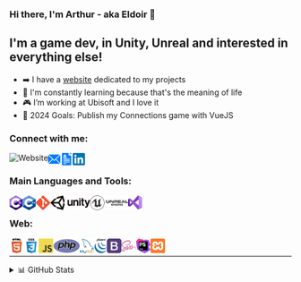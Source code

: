 ### Hi there, I'm Arthur - aka Eldoir 👋

## I'm a game dev, in Unity, Unreal and interested in everything else!

- ➡️ I have a [website][website] dedicated to my projects
- 🌱 I'm constantly learning because that's the meaning of life
- 🎮 I’m working at Ubisoft and I love it
- 🥅 2024 Goals: Publish my Connections game with VueJS

### Connect with me:

[<img align="left" title="Website" alt="Website" height="22px" src="https://arthurcousseau.com/favicon.ico" />][website]
[<img align="left" title="Mail" alt="Mail" height="22px" src="img/mail.png" />][mail]
[<img align="left" title="CV" alt="CV" height="22px" src="img/cv.png" />][cv]
[<img align="left" title="LinkedIn" alt="LinkedIn" height="22px" src="img/linkedin.png" />][linkedin]

<br />

### Main Languages and Tools:

<!-- TODO: add Godot, P4, Python, WPF -->
<img align="left" title="C#" alt="C#" height="26px" src="img/csharp.png" />
<img align="left" title="C++" alt="C++" height="26px" src="img/cpp.png" />
<img align="left" title="Git" alt="Git" height="26px" src="img/git.png" />
<img align="left" title="Unity" alt="Unity" height="26px" src="img/unity.png" />
<img align="left" title="Unreal Engine" alt="Unreal Engine" height="26px" src="img/ue.png" />
<img align="left" title="Visual Studio" alt="Visual Studio" height="26px" src="img/vs.png" />

<br />

### Web:

<img align="left" title="HTML5" alt="HTML5" height="26px" src="img/html5.png" />
<img align="left" title="CSS3" alt="CSS3" height="26px" src="img/css.png" />
<img align="left" title="Javascript" alt="Javascript" height="26px" src="img/js.png" />
<img align="left" title="PHP" alt="PHP" height="26px" src="img/php.png" />
<img align="left" title="MySQL" alt="MySQL" height="26px" src="img/mysql.png" />
<img align="left" title="jQuery" alt="jQuery" height="26px" src="img/jquery.png" />
<img align="left" title="Bootstrap" alt="Bootstrap" height="26px" src="img/bootstrap.png" />
<img align="left" title="Sass" alt="Sass" height="26px" src="img/sass.png" />
<img align="left" title="PHPStorm" alt="PHPStorm" height="26px" src="img/phpstorm.png" />
<img align="left" title="XAMPP" alt="XAMPP" height="26px" src="img/xampp.png" />

<br />

---

<details>
  <summary>📊 GitHub Stats</summary>

  <img align="left" alt="eldoir's GitHub Stats" src="https://github-readme-stats.codestackr.vercel.app/api?username=eldoir&show_icons=true&hide_border=true" />

</details>

[website]: https://arthurcousseau.com
[mail]: mailto:@arthur.cousseau@me.com
[cv]: https://arthurcousseau.com/cv/CV_EN.pdf
[linkedin]: https://www.linkedin.com/in/arthurcousseau/
